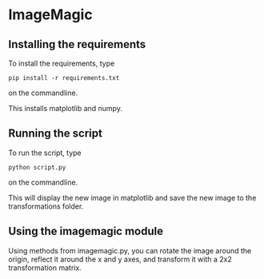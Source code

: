 # ImageMagic

## Installing the requirements

To install the requirements, type

    pip install -r requirements.txt

on the commandline.

This installs matplotlib and numpy.

## Running the script

To run the script, type

    python script.py

on the commandline.

This will display the new image in matplotlib and save the new image to the transformations folder.

## Using the imagemagic module

Using methods from imagemagic.py, you can rotate the image around the origin, reflect it around the x and y axes, and transform it with a 2x2 transformation matrix.